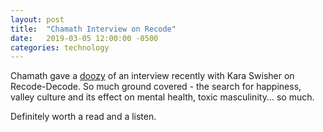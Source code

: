 ```yaml
---
layout: post
title:  "Chamath Interview on Recode"
date:   2019-03-05 12:00:00 -0500
categories: technology
---
```


Chamath gave a [doozy](https://www.recode.net/platform/amp/podcasts/2019/3/4/18247010/chamath-palihapitiya-social-capital-happiness-identity-crisis-kara-swisher-teddy-schleifer-podcast) of an interview recently with Kara Swisher on Recode-Decode. So much ground covered - the search for happiness, valley culture and its effect on mental health, toxic masculinity... so much. 

Definitely worth a read and a listen. 